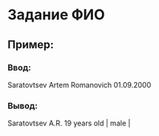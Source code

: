 # Задание ФИО
## Пример:
### Ввод: 
  Saratovtsev Artem Romanovich 01.09.2000
### Вывод:
  Saratovtsev A.R. 19 years old | male |
